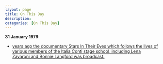 ```yaml
---
layout: page
title: On This Day
description: 
categories: [On This Day]
---
```


**31 January 1979**
* [<span id="age1"></span> years ago the documentary Stars In Their Eyes which follows the lives of various members of the Italia Conti stage school, including Lena Zavaroni and Bonnie Langford was broadcast.](/tyne%20tees%20television/1979/01/31/stars-in-their-eyes.html)

<!-- Script for calculating number of years ago -->
<script>
var dob = '19790131';
var year = Number(dob.substr(0, 4));
var month = Number(dob.substr(4, 2)) - 1;
var day = Number(dob.substr(6, 2));
var today = new Date();
var age1 = today.getFullYear() - year;
if (today.getMonth() < month || (today.getMonth() == month && today.getDate() < day)) {
  age1--;
}
document.getElementById("age1").innerHTML=age1;
</script>

